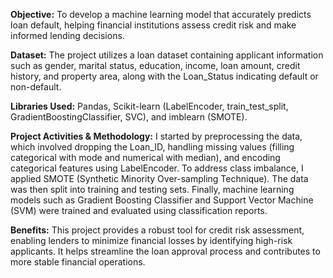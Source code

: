 
**Objective:** To develop a machine learning model that accurately predicts loan default, helping financial institutions assess credit risk and make informed lending decisions.

**Dataset:** The project utilizes a loan dataset containing applicant information such as gender, marital status, education, income, loan amount, credit history, and property area, along with the Loan_Status indicating default or non-default.

**Libraries Used:** Pandas, Scikit-learn (LabelEncoder, train_test_split, GradientBoostingClassifier, SVC), and imblearn (SMOTE).

**Project Activities & Methodology:** I started by preprocessing the data, which involved dropping the Loan_ID, handling missing values (filling categorical with mode and numerical with median), and encoding categorical features using LabelEncoder. To address class imbalance, I applied SMOTE (Synthetic Minority Over-sampling Technique). The data was then split into training and testing sets. Finally, machine learning models such as Gradient Boosting Classifier and Support Vector Machine (SVM) were trained and evaluated using classification reports.

**Benefits:** This project provides a robust tool for credit risk assessment, enabling lenders to minimize financial losses by identifying high-risk applicants. It helps streamline the loan approval process and contributes to more stable financial operations.

